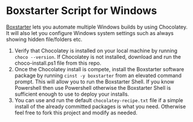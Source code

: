 # Boxstarter Script for Windows
<a href="http://boxstarter.org/">Boxstarter</a> lets you automate multiple Windows builds by using Chocolatey. It will also let you configure Windows system settings such as always showing hidden file/folders etc.

1. Verify that Chocolatey is installed on your local machine by running ```choco --version```. If Chocolatey is not installed, download and run the choco-install.ps1 file from this repo.
2. Once the Chocolatey install is compete, install the Boxstarter software package by running ```cinst -y boxstarter``` from an elevated command prompt. This will allow you to run the Boxstarter Shell. If you know Powershell then use Powershell otherwise the Boxstarter Shell is sufficient enough to use to deploy your installs.
3. You can use and run the default ```chocolatey-recipe.txt``` file if a simple install of the already committed packages is what you need. Otherwise feel free to fork this project and modify as needed.

